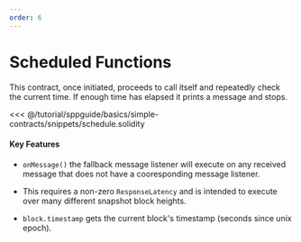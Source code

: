 ```yaml
---
order: 6
---
```

# Scheduled Functions

This contract, once initiated, proceeds to call itself and repeatedly check the current time. If enough time has elapsed it prints a message and stops.

<<< @/tutorial/sppguide/basics/simple-contracts/snippets/schedule.solidity

#### Key Features

- `onMessage()` the fallback message listener will execute on any received message that does not have a cooresponding message listener.

- This requires a non-zero `ResponseLatency` and is intended to execute over many different snapshot block heights.

- `block.timestamp` gets the current block's timestamp (seconds since unix epoch).
